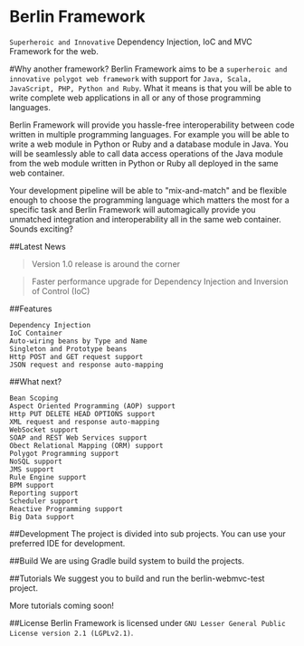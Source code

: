 # Berlin Framework
`Superheroic and Innovative` Dependency Injection, IoC and MVC Framework for the web. 

#Why another framework?
Berlin Framework aims to be a `superheroic and innovative polygot web framework` with support for `Java, Scala, JavaScript, PHP, Python and Ruby`. What it means is that you will be able to write complete web applications in all or any of those programming languages.

Berlin Framework will provide you hassle-free interoperability between code written in multiple programming languages. For example you will be able to write a web module in Python or Ruby and a database module in Java. You will be seamlessly able to call data access operations of the Java module from the web module written in Python or Ruby all deployed in the same web container. 

Your development pipeline will be able to "mix-and-match" and be flexible enough to choose the programming language which matters the most for a specific task and Berlin Framework will automagically provide you unmatched integration and interoperability all in the same web container. Sounds exciting?

##Latest News

> Version 1.0 release is around the corner

> Faster performance upgrade for Dependency Injection and Inversion of Control (IoC)

##Features

```
Dependency Injection
IoC Container
Auto-wiring beans by Type and Name
Singleton and Prototype beans
Http POST and GET request support
JSON request and response auto-mapping
```
##What next?

```
Bean Scoping
Aspect Oriented Programming (AOP) support
Http PUT DELETE HEAD OPTIONS support
XML request and response auto-mapping
WebSocket support
SOAP and REST Web Services support
Obect Relational Mapping (ORM) support
Polygot Programming support
NoSQL support
JMS support
Rule Engine support
BPM support
Reporting support
Scheduler support
Reactive Programming support
Big Data support
```
##Development
The project is divided into sub projects. You can use your preferred IDE for development.

##Build
We are using Gradle build system to build the projects. 

##Tutorials
We suggest you to build and run the berlin-webmvc-test project.

More tutorials coming soon!

##License
Berlin Framework is licensed under `GNU Lesser General Public License version 2.1 (LGPLv2.1)`. 
